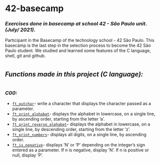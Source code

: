 # 42-basecamp

### _Exercises done in basecamp at school 42 - São Paulo unit. (July/ 2021)._

Participant in the Basecamp of the technology school - 42 São Paulo.
This basecamp is the last step in the selection process to become the 42 São Paulo student. We studied and learned some features of the C language, shell, git and github.

<h1></h1>

## _Functions made in this project (C language):_

<h1></h1>

### _C00:_

- [`ft_putchar`](c/c00/ex00/ft_putchar.c)- write a character that displays the character passed as a parameter.
- [`ft_print_alphabet`](c/c00/ex01/ft_print_alphabet.c)- displays the alphabet in lowercase, on a single line, by
ascending order, starting from the letter ’a’.
- [`ft_print_reverse_alphabet`](c/c00/ex02/ft_print_reverse_alphabet.c)- displays the alphabet in lowercase, on a single line, by
descending order, starting from the letter ’z’.
- [`ft_print_numbers`](c/c00/ex03/ft_print_numbers.c)- displays all digits, on a single line, by ascending order.
- [`ft_is_negative`](c/c00/ex03/ft_is_negative.c)- displays ’N’ or ’P’ depending on the integer’s sign entered
as a parameter. If n is negative, display ’N’. If n is positive or null, display ’P’.
